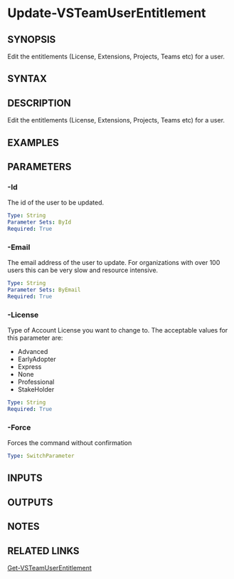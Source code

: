 


# Update-VSTeamUserEntitlement

## SYNOPSIS

Edit the entitlements (License, Extensions, Projects, Teams etc) for a user.

## SYNTAX

## DESCRIPTION

Edit the entitlements (License, Extensions, Projects, Teams etc) for a user.

## EXAMPLES

## PARAMETERS

### -Id

The id of the user to be updated.

```yaml
Type: String
Parameter Sets: ById
Required: True
```

### -Email

The email address of the user to update. For organizations with over 100 users this can be very slow and resource intensive.

```yaml
Type: String
Parameter Sets: ByEmail
Required: True
```

### -License

Type of Account License you want to change to. The acceptable values for this parameter are:

- Advanced
- EarlyAdopter
- Express
- None
- Professional
- StakeHolder

```yaml
Type: String
Required: True
```

### -Force

Forces the command without confirmation

```yaml
Type: SwitchParameter
```

## INPUTS

## OUTPUTS

## NOTES

## RELATED LINKS

[Get-VSTeamUserEntitlement](Get-VSTeamUserEntitlement.md)

